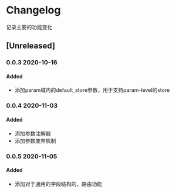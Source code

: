 # Changelog
记录主要的功能变化

## [Unreleased]
### 0.0.3 2020-10-16
#### Added
- 添加param域内的default_store参数，用于支持param-level的store

### 0.0.4 2020-11-03
#### Added
- 添加参数注解器
- 添加参数废弃机制

### 0.0.5 2020-11-05
#### Added
- 添加对于通用的字段结构的，路由功能
